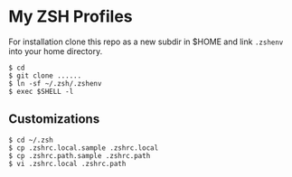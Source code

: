 My ZSH Profiles
===============

For installation clone this repo as a new subdir in $HOME and link `.zshenv`
into your home directory.

    $ cd
    $ git clone ......
    $ ln -sf ~/.zsh/.zshenv
    $ exec $SHELL -l

Customizations
--------------

    $ cd ~/.zsh
    $ cp .zshrc.local.sample .zshrc.local
    $ cp .zshrc.path.sample .zshrc.path
    $ vi .zshrc.local .zshrc.path



